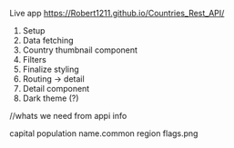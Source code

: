Live app
https://Robert1211.github.io/Countries_Rest_API/

1. Setup
2. Data fetching
3. Country thumbnail component
4. Filters
5. Finalize styling
6. Routing -> detail
7. Detail component
8. Dark theme (?)

//whats we need from appi info

capital
population
name.common
region
flags.png